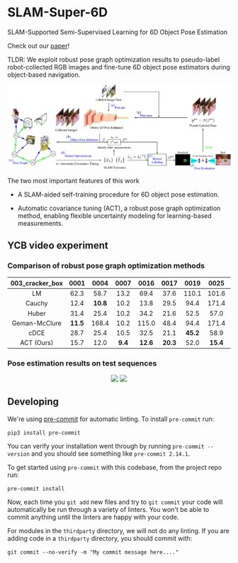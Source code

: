 # SLAM-Super-6D
SLAM-Supported Semi-Supervised Learning for 6D Object Pose Estimation

Check out our [paper](https://arxiv.org/pdf/2203.04424.pdf)!

TLDR: We exploit robust pose graph optimization results to pseudo-label robot-collected RGB images and fine-tune 6D object pose estimators during object-based navigation.

![Method Overview](media/figure1.png)

The two most important features of this work

- A SLAM-aided self-training procedure for 6D object pose estimation.

- Automatic covariance tuning (ACT), a robust pose graph optimization method, enabling flexible uncertainty modeling for learning-based measurements.

## YCB video experiment

### Comparison of robust pose graph optimization methods


|003_cracker_box | 0001     | 0004     | 0007    | 0016     | 0017     | 0019     | 0025     | #best |
|:-:             |:-:       |:-:       |:-:      |:-:       |:-:       |:-:       |:-:       |:-:    |
|LM              | 62.3     | 58.7     | 13.2    | 69.4     | 37.6     | 110.1    | 101.6    | 0     |
|Cauchy          | 12.4     | **10.8** | 10.2    | 13.8     | 29.5     | 94.4     | 171.4    | 4     |
|Huber           | 31.4     | 25.4     | 10.2    | 34.2     | 21.6     | 52.5     | 57.0     | 1     |
|Geman-McClure   | **11.5** | 168.4    | 10.2    | 115.0    | 48.4     | 94.4     | 171.4    | 2     |
|cDCE            | 28.7     | 25.4     | 10.5    | 32.5     | 21.1     | **45.2** | 58.9     | 4     |
|ACT (Ours)      | 15.7     | 12.0     | **9.4** | **12.6** | **20.3** | 52.0     | **15.4** | **9** |


### Pose estimation results on test sequences

<p align="middle">
    <img src="media/YCB-v-test.gif" width="400">
    <img src="media/YCB-v-test-slam.gif" width="400">
</p>

## Developing

We're using [pre-commit](https://pre-commit.com/) for automatic linting. To install `pre-commit` run:
```
pip3 install pre-commit
```
You can verify your installation went through by running `pre-commit --version` and you should see something like `pre-commit 2.14.1`.

To get started using `pre-commit` with this codebase, from the project repo run:
```
pre-commit install
```
Now, each time you `git add` new files and try to `git commit` your code will automatically be run through a variety of linters. You won't be able to commit anything until the linters are happy with your code.

For modules in the `thirdparty` directory, we will not do any linting. If you are adding code in a `thirdparty` directory, you should commit with:
```
git commit --no-verify -m "My commit message here...."
```
